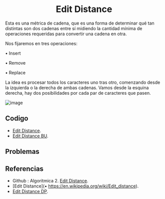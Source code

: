 <h1 align="center"> Edit Distance </h1>

Esta es una métrica de cadena, que es una forma de determinar qué tan distintas son dos cadenas entre sí midiendo la cantidad mínima de operaciones requeridas para convertir una cadena en otra.

Nos fijaremos en tres operaciones:

•	Insert

•	Remove

•	Replace

La idea es procesar todos los caracteres uno tras otro, comenzando desde la izquierda o la derecha de ambas cadenas. Vamos desde la esquina derecha, hay dos posibilidades por cada par de caracteres que pasen.

![image](https://user-images.githubusercontent.com/97768733/197404843-d44d7b0e-52eb-45e6-b925-49eaf4c050ad.png)

## Codigo

* [Edit Distance](https://github.com/HugoAlejandro2002/Algoritmos-y-Estructuras-de-Datos/blob/main/Algoritmos/DP/Edit_Distance/edit_distance.cpp).
* [Edit Distance BU](https://github.com/HugoAlejandro2002/Algoritmos-y-Estructuras-de-Datos/blob/main/Algoritmos/DP/Edit_Distance/edit_distanceBU.cpp).

## Problemas

## Referencias 
* Github : Algoritmica 2. [Edit Distance](https://github.com/PaulLandaeta/algoritmica2/blob/master/contenido/Programacion%20Dinamica/edit_distance/edit_distance.cpp).
* [Edit Distance](•	https://en.wikipedia.org/wiki/Edit_distance).
* [Edit Distance DP](https://www.geeksforgeeks.org/edit-distance-dp-5/).
